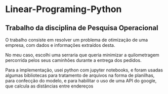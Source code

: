 # Linear-Programing-Python
## Trabalho da disciplina de Pesquisa Operacional

O trabalho consiste em resolver um problema de otimização de uma empresa, com dados e informações extraídos desta.

No meu caso, escolhi uma serraria que queria minimizar a quilometragem percorrida pelos seus caminhões durante a entrega dos pedidos.

Para a implementação, usei python com jupyter notebooks, e foram usadas algumas bibliotecas para tratamento de arquivos na forma de planilhas, para confecção do modelo, e para habilitar o uso de uma API do google, que calcula as distâncias entre endereços
